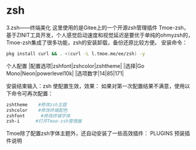 # zsh

3.zsh——终端美化
这里使用的是Gitee上的一个开源zsh管理插件​ ​Tmoe-zsh​​​ ，基于​​ZINIT​​​工具开发，个人感觉启动速度和视觉延迟是要优于单纯的​​ohmyzsh​​​的，​​Tmoe-zsh​​​集成了很多功能，​​zsh​​​的安装卸载，备份还原比较方便。
安装命令：

```bash
pkg install curl && . <(curl -L l.tmoe.me/ee/zsh) -y
```

个人配置
|配置选项|zshfont|zshcolor|zshtheme|
|选择|Go Mono|Neon|powerlevel10k|
|选项数字|14|85|171|

安装结束输入：​​zsh​​ 使配置生效，效果：
如果对第一次配置结果不满意，使用以下命令可再次配置：

```bash
zshtheme    #修改zsh主题
zshcolor    #修改终端配色  
zshfont      #修改终端字体  
zsh-i      #打开Tmoe-zsh管理器
```

​​Tmoe​​​除了配置zsh字体主题外，还自动安装了一些高效插件：​ ​PLUGINS 预装插件说明​

